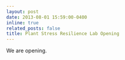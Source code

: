 ```yaml
---
layout: post
date: 2013-08-01 15:59:00-0400
inline: true
related_posts: false
title: Plant Stress Resilience Lab Opening
---
```


We are opening.

